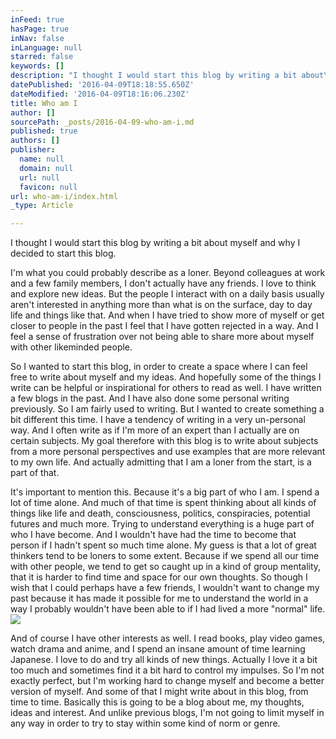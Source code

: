 ```yaml
---
inFeed: true
hasPage: true
inNav: false
inLanguage: null
starred: false
keywords: []
description: "I thought I would start this blog by writing a bit about\nmyself and why I decided to start this blog. "
datePublished: '2016-04-09T18:18:55.650Z'
dateModified: '2016-04-09T18:16:06.230Z'
title: Who am I
author: []
sourcePath: _posts/2016-04-09-who-am-i.md
published: true
authors: []
publisher:
  name: null
  domain: null
  url: null
  favicon: null
url: who-am-i/index.html
_type: Article

---
```

I thought I would start this blog by writing a bit about
myself and why I decided to start this blog. 

I'm what you could probably describe as a loner. Beyond
colleagues at work and a few family members, I don't actually have any friends.
I love to think and explore new ideas. But the people I interact with on a
daily basis usually aren't interested in anything more than what is on the
surface, day to day life and things like that. And when I have tried to show
more of myself or get closer to people in the past I feel that I have gotten
rejected in a way. And I feel a sense of frustration over not being able to
share more about myself with other likeminded people. 

So I wanted to start this blog, in order to create a space
where I can feel free to write about myself and my ideas. And hopefully some of
the things I write can be helpful or inspirational for others to read as well. I
have written a few blogs in the past. And I have also done some personal
writing previously. So I am fairly used to writing. But I wanted to create
something a bit different this time. I have a tendency of writing in a very
un-personal way. And I often write as if I'm more of an expert than I actually are
on certain subjects. My goal therefore with this blog is to write about
subjects from a more personal perspectives and use examples that are more
relevant to my own life. And actually admitting that I am a loner from the
start, is a part of that.

It's important to mention this. Because it's a big part of
who I am. I spend a lot of time alone. And much of that time is spent thinking
about all kinds of things like life and death, consciousness, politics,
conspiracies, potential futures and much more. Trying to understand everything
is a huge part of who I have become. And I wouldn't have had the time to become
that person if I hadn't spent so much time alone. My guess is that a lot of
great thinkers tend to be loners to some extent. Because if we spend all our
time with other people, we tend to get so caught up in a kind of group
mentality, that it is harder to find time and space for our own thoughts. So
though I wish that I could perhaps have a few friends, I wouldn't want to
change my past because it has made it possible for me to understand the world
in a way I probably wouldn't have been able to if I had lived a more "normal"
life.
![](https://the-grid-user-content.s3-us-west-2.amazonaws.com/84ce91eb-d3fa-4fca-ba8b-c5460be575ad.png)

And of course I have other interests as well. I
read books, play video games, watch drama and anime, and I spend an insane amount
of time learning Japanese. I love to do and try all kinds of new things.
Actually I love it a bit too much and sometimes find it a bit hard to control
my impulses. So I'm not exactly perfect, but I'm working hard to change myself
and become a better version of myself. And some of that I might write about in
this blog, from time to time. Basically this is going to be a blog about me, my
thoughts, ideas and interest. And unlike previous blogs, I'm not going to limit
myself in any way in order to try to stay within some kind of norm or genre.